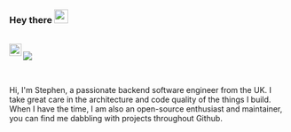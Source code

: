 ### Hey there <img src="https://media.giphy.com/media/hvRJCLFzcasrR4ia7z/giphy.gif" width="25px">

<br />

<a href="https://www.linkedin.com/in/stephensli">
  <img align="left" alt="Stephen's LinkedIn" width="22px" src="https://raw.githubusercontent.com/peterthehan/peterthehan/master/assets/linkedin.svg" />
</a>

![](https://visitor-badge.glitch.me/badge?page_id=stephensli)

<br />

Hi, I'm Stephen, a passionate backend software engineer from the UK. I take great care in the architecture and code quality of the things I build. When I have the time, I am also an open-source enthusiast and maintainer, you can find me dabbling with projects throughout Github. 

